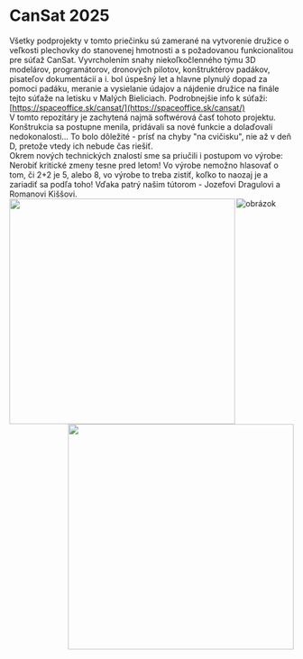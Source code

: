# CanSat 2025  
Všetky podprojekty v tomto priečinku sú zamerané na vytvorenie družice o veľkosti plechovky do stanovenej hmotnosti a s požadovanou funkcionalitou pre súťaž CanSat. 
Vyvrcholením snahy niekoľkočlenného týmu 3D modelárov, programátorov, dronových pilotov, konštruktérov padákov, pisateľov dokumentácií a i. bol úspešný let a hlavne plynulý dopad za pomoci padáku, meranie a vysielanie údajov a nájdenie družice na finále tejto súťaže na letisku v Malých Bieliciach. Podrobnejšie info k súťaži: [https://spaceoffice.sk/cansat/](https://spaceoffice.sk/cansat/)  
V tomto repozitáry je zachytená najmä softwérová časť tohoto projektu. Konštrukcia sa postupne menila, pridávali sa nové funkcie a dolaďovali nedokonalosti... To bolo dôležité - prísť na chyby "na cvičisku", nie až v deň D, pretože vtedy ich nebude čas riešiť.   
Okrem nových technických znalostí sme sa priučili i postupom vo výrobe: Nerobiť kritické zmeny tesne pred letom! Vo výrobe nemožno hlasovať o tom, či 2+2 je 5, alebo 8, vo výrobe to treba zistiť, koľko to naozaj je a zariadiť sa podľa toho! Vďaka patrý našim tútorom - Jozefovi Dragulovi a Romanovi Kiššovi.  
<img src="https://github.com/user-attachments/assets/7c2f297a-1d38-4c89-9d39-9ef5c9746fa9" width=400px height=400px position=absolute align="left">
<img src="https://github.com/user-attachments/assets/f50f4ac7-f7a9-45a5-b8f0-b355795de0c7" width=400px height=400px align="right">
![obrázok](https://github.com/user-attachments/assets/d66dd091-d308-4013-9e6f-17a3d1f5af3a)

